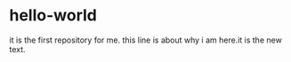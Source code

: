 # hello-world
it is the first repository for me.
this line is about why i am here.it is the new text.

